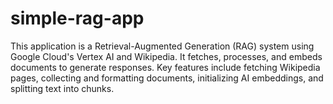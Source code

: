 # simple-rag-app
This application is a Retrieval-Augmented Generation (RAG) system using Google Cloud's Vertex AI and Wikipedia. It fetches, processes, and embeds documents to generate responses. Key features include fetching Wikipedia pages, collecting and formatting documents, initializing AI embeddings, and splitting text into chunks.
